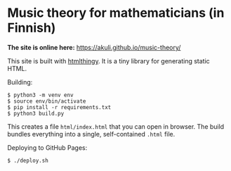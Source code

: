 # Music theory for mathematicians (in Finnish)

**The site is online here:** https://akuli.github.io/music-theory/

This site is built with [htmlthingy](https://github.com/Akuli/htmlthingy).
It is a tiny library for generating static HTML.

Building:

```
$ python3 -m venv env
$ source env/bin/activate
$ pip install -r requirements.txt
$ python3 build.py
```

This creates a file `html/index.html` that you can open in browser.
The build bundles everything into a single, self-contained `.html` file.

Deploying to GitHub Pages:

```
$ ./deploy.sh
```
